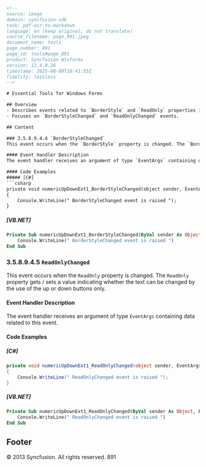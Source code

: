 ```html
<!--
source: image
domain: syncfusion-sdk
task: pdf-ocr-to-markdown
language: en (keep original; do not translate)
source_filename: page_891.jpeg
document_name: tools
page_number: 891
page_id: tools#page_891
product: Syncfusion Winforms
version: 11.4.0.26
timestamp: 2025-08-09T10:41:55Z
fidelity: lossless
-->

# Essential Tools for Windows Forms

## Overview
- Describes events related to `BorderStyle` and `ReadOnly` properties in Windows Forms controls.
- Focuses on `BorderStyleChanged` and `ReadOnlyChanged` events.

## Content

### 3.5.8.9.4.4 `BorderStyleChanged`
This event occurs when the `BorderStyle` property is changed. The `BorderStyle` property indicates whether the edit control should have a border.

#### Event Handler Description
The event handler receives an argument of type `EventArgs` containing data related to this event.

#### Code Examples
##### [C#]
```csharp
private void numericUpDownExt1_BorderStyleChanged(object sender, EventArgs e)
{
    Console.WriteLine(" BorderStyleChanged event is raised ");
}
```

##### [VB.NET]
```vb
Private Sub numericUpDownExt1_BorderStyleChanged(ByVal sender As Object, ByVal e As EventArgs)
    Console.WriteLine(" BorderStyleChanged event is raised ")
End Sub
```

### 3.5.8.9.4.5 `ReadOnlyChanged`
This event occurs when the `ReadOnly` property is changed. The `ReadOnly` property gets / sets a value indicating whether the text can be changed by the use of the up or down buttons only.

#### Event Handler Description
The event handler receives an argument of type `EventArgs` containing data related to this event.

#### Code Examples
##### [C#]
```csharp
private void numericUpDownExt1_ReadOnlyChanged(object sender, EventArgs e)
{
    Console.WriteLine(" ReadOnlyChanged event is raised ");
}
```

##### [VB.NET]
```vb
Private Sub numericUpDownExt1_ReadOnlyChanged(ByVal sender As Object, ByVal e As EventArgs)
    Console.WriteLine(" ReadOnlyChanged event is raised ")
End Sub
```

## Footer
© 2013 Syncfusion. All rights reserved. 891

<!-- tags: [product, module, control, api, version?] keywords: [winforms, BorderStyleChanged, ReadOnlyChanged, EventArgs, numericUpDownExt1] -->
```